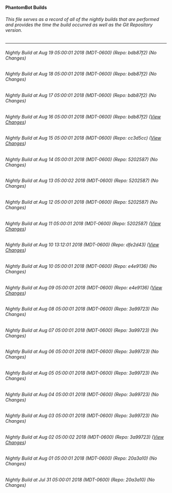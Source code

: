 **PhantomBot Builds**

###### This file serves as a record of all of the nightly builds that are performed and provides the time the build occurred as well as the Git Repository version.
-------------------------------------------------------------------------------------------------------------
###### Nightly Build at Aug 19 05:00:01 2018 (MDT-0600) (Repo: bdb87f2) (No Changes)
###### Nightly Build at Aug 18 05:00:01 2018 (MDT-0600) (Repo: bdb87f2) (No Changes)
###### Nightly Build at Aug 17 05:00:01 2018 (MDT-0600) (Repo: bdb87f2) (No Changes)
###### Nightly Build at Aug 16 05:00:01 2018 (MDT-0600) (Repo: bdb87f2) ([View Changes](https://github.com/PhantomBot/PhantomBot/compare/cc3d5cc...bdb87f2))
###### Nightly Build at Aug 15 05:00:01 2018 (MDT-0600) (Repo: cc3d5cc) ([View Changes](https://github.com/PhantomBot/PhantomBot/compare/5202587...cc3d5cc))
###### Nightly Build at Aug 14 05:00:01 2018 (MDT-0600) (Repo: 5202587) (No Changes)
###### Nightly Build at Aug 13 05:00:02 2018 (MDT-0600) (Repo: 5202587) (No Changes)
###### Nightly Build at Aug 12 05:00:01 2018 (MDT-0600) (Repo: 5202587) (No Changes)
###### Nightly Build at Aug 11 05:00:01 2018 (MDT-0600) (Repo: 5202587) ([View Changes](https://github.com/PhantomBot/PhantomBot/compare/dfe2d43...5202587))
###### Nightly Build at Aug 10 13:12:01 2018 (MDT-0600) (Repo: dfe2d43) ([View Changes](https://github.com/PhantomBot/PhantomBot/compare/e4e9136...dfe2d43))
###### Nightly Build at Aug 10 05:00:01 2018 (MDT-0600) (Repo: e4e9136) (No Changes)
###### Nightly Build at Aug 09 05:00:01 2018 (MDT-0600) (Repo: e4e9136) ([View Changes](https://github.com/PhantomBot/PhantomBot/compare/3a99723...e4e9136))
###### Nightly Build at Aug 08 05:00:01 2018 (MDT-0600) (Repo: 3a99723) (No Changes)
###### Nightly Build at Aug 07 05:00:01 2018 (MDT-0600) (Repo: 3a99723) (No Changes)
###### Nightly Build at Aug 06 05:00:01 2018 (MDT-0600) (Repo: 3a99723) (No Changes)
###### Nightly Build at Aug 05 05:00:01 2018 (MDT-0600) (Repo: 3a99723) (No Changes)
###### Nightly Build at Aug 04 05:00:01 2018 (MDT-0600) (Repo: 3a99723) (No Changes)
###### Nightly Build at Aug 03 05:00:01 2018 (MDT-0600) (Repo: 3a99723) (No Changes)
###### Nightly Build at Aug 02 05:00:02 2018 (MDT-0600) (Repo: 3a99723) ([View Changes](https://github.com/PhantomBot/PhantomBot/compare/20a3a10...3a99723))
###### Nightly Build at Aug 01 05:00:01 2018 (MDT-0600) (Repo: 20a3a10) (No Changes)
###### Nightly Build at Jul 31 05:00:01 2018 (MDT-0600) (Repo: 20a3a10) (No Changes)
